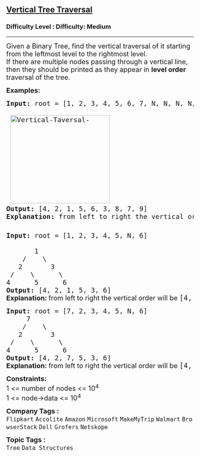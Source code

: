 <h2><a href="https://www.geeksforgeeks.org/problems/print-a-binary-tree-in-vertical-order/1">Vertical Tree Traversal</a></h2><h3>Difficulty Level : Difficulty: Medium</h3><hr><div class="problems_problem_content__Xm_eO"><p><span style="font-size: 18px;">Given a Binary Tree, find the vertical traversal of it starting from the leftmost level to the rightmost level.<br>If there are multiple nodes passing through a vertical line, then they should be printed as they appear in <strong>level order</strong> traversal of the tree.</span></p>
<p><span style="font-size: 18px;"><strong>Examples:</strong></span></p>
<pre><span style="font-size: 18px;"><strong style="font-size: 18px;">Input: </strong><span style="font-size: 18px;">root</span><strong style="font-size: 18px;"> </strong><span style="font-size: 18px;">= [1, 2, 3, 4, 5, 6, 7, N, N, N, N, N, 8, N, 9]<br>
 <img src="https://media.geeksforgeeks.org/wp-content/uploads/20241009173605620782/Vertical-Taversal-.webp" alt="Vertical-Taversal-" width="267" height="237">          
</span></span><span style="font-size: 18px;"><strong>Output: </strong>[4, 2, 1, 5, 6, 3, 8, 7, 9] 
<strong>Explanation: </strong>from left to right the vertical order will be [4, 2, 1, 5, 6, 3, 8, 7, 9] <br></span>
</pre>
<pre><span style="font-size: 18px;"><strong style="font-size: 18px;">Input: </strong><span style="font-size: 18px;">root = </span><span style="font-size: 18px;">[1, 2, 3, 4, 5, N, 6]<br></span><strong style="font-size: 18px;">
&nbsp;      </strong><span style="font-size: 18px;">1
 &nbsp; &nbsp;/&nbsp;&nbsp;&nbsp; \
 &nbsp; 2&nbsp; &nbsp; &nbsp;  3
 /&nbsp;&nbsp;  \&nbsp; &nbsp; &nbsp;&nbsp;\
4&nbsp; &nbsp;  &nbsp;5&nbsp; &nbsp;  &nbsp;6
</span><strong style="font-size: 18px;">Output: </strong><span style="font-size: 18px;">[4, 2, 1, 5, 3, 6]<br></span></span><strong style="font-size: 18px; font-family: -apple-system, BlinkMacSystemFont, 'Segoe UI', Roboto, Oxygen, Ubuntu, Cantarell, 'Open Sans', 'Helvetica Neue', sans-serif;">Explanation: </strong><span style="font-size: 18px; font-family: -apple-system, BlinkMacSystemFont, 'Segoe UI', Roboto, Oxygen, Ubuntu, Cantarell, 'Open Sans', 'Helvetica Neue', sans-serif;">from left to right the vertical order will be </span><span style="font-size: 14pt;">[4, 2, 1, 5, 3, 6]</span></pre>
<pre><span style="font-size: 18px;"><strong style="font-size: 18px;">Input:</strong><span style="font-size: 18px;">&nbsp;root = [7, 2, 3, 4, 5,&nbsp;</span><span style="font-size: 18px;">N</span><span style="font-size: 18px;">, 6]</span><br>     7
 &nbsp; &nbsp;/&nbsp;&nbsp;&nbsp; \
 &nbsp; 2&nbsp; &nbsp; &nbsp;  3
 /&nbsp;&nbsp;  \&nbsp; &nbsp; &nbsp;&nbsp;\
4&nbsp; &nbsp;  &nbsp;5&nbsp; &nbsp;  &nbsp;6<br><strong>Output: </strong>[4, 2, 7, 5, 3, 6]<br></span><strong style="font-size: 18px; font-family: -apple-system, BlinkMacSystemFont, 'Segoe UI', Roboto, Oxygen, Ubuntu, Cantarell, 'Open Sans', 'Helvetica Neue', sans-serif;">Explanation: </strong><span style="font-size: 18px; font-family: -apple-system, BlinkMacSystemFont, 'Segoe UI', Roboto, Oxygen, Ubuntu, Cantarell, 'Open Sans', 'Helvetica Neue', sans-serif;">from left to right the vertical order will be </span><span style="font-size: 14pt;">[4, 2, 7, 5, 3, 6]</span></pre>
<p><span style="font-size: 18px;"><strong>Constraints:</strong><br>1 &lt;= number of nodes &lt;= 10<sup>4<br></sup></span><span style="font-size: 18px;">1 &lt;= node-&gt;data &lt;= 10<sup>4</sup></span></p></div><p><span style=font-size:18px><strong>Company Tags : </strong><br><code>Flipkart</code>&nbsp;<code>Accolite</code>&nbsp;<code>Amazon</code>&nbsp;<code>Microsoft</code>&nbsp;<code>MakeMyTrip</code>&nbsp;<code>Walmart</code>&nbsp;<code>BrowserStack</code>&nbsp;<code>Dell</code>&nbsp;<code>Grofers</code>&nbsp;<code>Netskope</code>&nbsp;<br><p><span style=font-size:18px><strong>Topic Tags : </strong><br><code>Tree</code>&nbsp;<code>Data Structures</code>&nbsp;